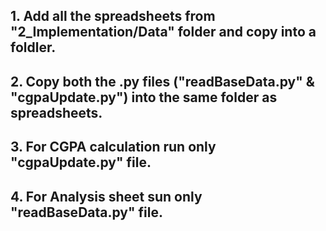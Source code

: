 ## 1. Add all the spreadsheets from "2_Implementation/Data" folder and copy into a foldler.
## 2. Copy both the .py files ("readBaseData.py" & "cgpaUpdate.py") into the same folder as spreadsheets.
## 3. For CGPA calculation run only "cgpaUpdate.py" file.
## 4. For Analysis sheet sun only "readBaseData.py" file.
